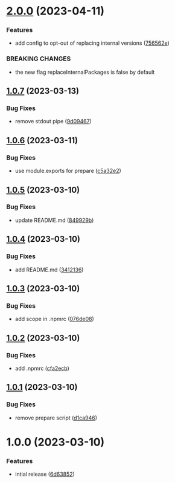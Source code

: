 # [2.0.0](https://github.com/MeltStudio/melt-semantic-release-monorepo/compare/v1.0.7...v2.0.0) (2023-04-11)


### Features

* add config to opt-out of replacing internal versions ([756562e](https://github.com/MeltStudio/melt-semantic-release-monorepo/commit/756562ef484d1499c32ea506b9bf4dfef503211f))


### BREAKING CHANGES

* the new flag replaceInternalPackages is false by
default

## [1.0.7](https://github.com/MeltStudio/melt-semantic-release-monorepo/compare/v1.0.6...v1.0.7) (2023-03-13)


### Bug Fixes

* remove stdout pipe ([9d09467](https://github.com/MeltStudio/melt-semantic-release-monorepo/commit/9d09467bf3089d13c19b96aa17e7fdf4d83e97ee))

## [1.0.6](https://github.com/MeltStudio/melt-semantic-release-monorepo/compare/v1.0.5...v1.0.6) (2023-03-11)


### Bug Fixes

* use module.exports for prepare ([c5a32e2](https://github.com/MeltStudio/melt-semantic-release-monorepo/commit/c5a32e2e83e6e28e5e25dc0debeaf704d417151f))

## [1.0.5](https://github.com/MeltStudio/melt-semantic-release-monorepo/compare/v1.0.4...v1.0.5) (2023-03-10)


### Bug Fixes

* update README.md ([849929b](https://github.com/MeltStudio/melt-semantic-release-monorepo/commit/849929ba257e1c8af40e966dc72979992b6daf36))

## [1.0.4](https://github.com/MeltStudio/melt-semantic-release-monorepo/compare/v1.0.3...v1.0.4) (2023-03-10)


### Bug Fixes

* add README.md ([3412136](https://github.com/MeltStudio/melt-semantic-release-monorepo/commit/3412136f3e74422be50a09fa5121444afaab5529))

## [1.0.3](https://github.com/MeltStudio/melt-semantic-release-monorepo/compare/v1.0.2...v1.0.3) (2023-03-10)


### Bug Fixes

* add scope in .npmrc ([076de08](https://github.com/MeltStudio/melt-semantic-release-monorepo/commit/076de0877b8d4c6c2bc8703ae81e8f851cc96971))

## [1.0.2](https://github.com/MeltStudio/melt-semantic-release-monorepo/compare/v1.0.1...v1.0.2) (2023-03-10)


### Bug Fixes

* add .npmrc ([cfa2ecb](https://github.com/MeltStudio/melt-semantic-release-monorepo/commit/cfa2ecbeb97804e3e51c0dd809586e311792d6be))

## [1.0.1](https://github.com/MeltStudio/melt-semantic-release-monorepo/compare/v1.0.0...v1.0.1) (2023-03-10)


### Bug Fixes

* remove prepare script ([d1ca946](https://github.com/MeltStudio/melt-semantic-release-monorepo/commit/d1ca946dba0406a54bb72a575e54a32da10c39ed))

# 1.0.0 (2023-03-10)


### Features

* intial release ([6d63852](https://github.com/MeltStudio/melt-semantic-release-monorepo/commit/6d638524541a91a22246815acc7a5c47a56357f1))
